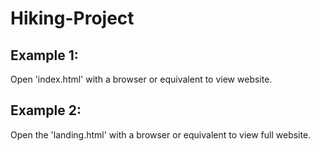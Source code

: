 # Hiking-Project

## Example 1:
Open 'index.html' with a browser or equivalent to view website.

## Example 2:
Open the 'landing.html' with a browser or equivalent to view full website.

